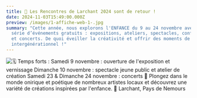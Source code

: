 ```yaml
---
title: 📣 Les Rencontres de Larchant 2024 sont de retour !
date: 2024-11-03T15:49:00.000Z
preview: /images/1-affiche-web-1-.jpg
summary: "Cette année, nous explorons l'ENFANCE du 9 au 24 novembre avec une
  série d’événements gratuits : expositions, ateliers, spectacles, conférences,
  et concerts. De quoi éveiller la créativité et offrir des moments de partage
  intergénérationnel !"
---
```



![🗓️ Temps forts :  Samedi 9 novembre : ouverture de l'exposition et vernissage Dimanche 10 novembre : spectacle jeune public et atelier de création Samedi 23 & Dimanche 24 novembre : concerts 🎨 Plongez dans le monde onirique et poétique de nombreux artistes locaux et découvrez une variété de créations inspirées par l'enfance.  📍 Larchant, Pays de Nemours](/images/1-affiche-web-1-.jpg)
